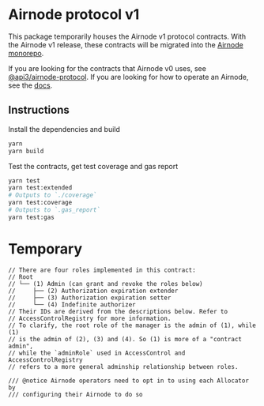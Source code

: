 # Airnode protocol v1

This package temporarily houses the Airnode v1 protocol contracts. With the Airnode v1 release, these contracts will be
migrated into the [Airnode monorepo](https://github.com/api3dao/airnode).

If you are looking for the contracts that Airnode v0 uses, see
[@api3/airnode-protocol](https://github.com/api3dao/airnode/tree/master/packages/airnode-protocol). If you are looking
for how to operate an Airnode, see the [docs](https://docs.api3.org/airnode).

## Instructions

Install the dependencies and build

```sh
yarn
yarn build
```

Test the contracts, get test coverage and gas report

```sh
yarn test
yarn test:extended
# Outputs to `./coverage`
yarn test:coverage
# Outputs to `.gas_report`
yarn test:gas
```

# Temporary

    // There are four roles implemented in this contract:
    // Root
    // └── (1) Admin (can grant and revoke the roles below)
    //     ├── (2) Authorization expiration extender
    //     ├── (3) Authorization expiration setter
    //     └── (4) Indefinite authorizer
    // Their IDs are derived from the descriptions below. Refer to
    // AccessControlRegistry for more information.
    // To clarify, the root role of the manager is the admin of (1), while (1)
    // is the admin of (2), (3) and (4). So (1) is more of a "contract admin",
    // while the `adminRole` used in AccessControl and AccessControlRegistry
    // refers to a more general adminship relationship between roles.

    /// @notice Airnode operators need to opt in to using each Allocator by
    /// configuring their Airnode to do so
